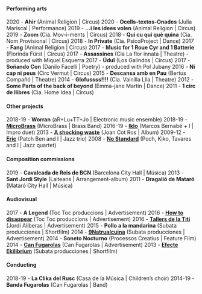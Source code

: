 #### Performing arts
2020 - **Ahir** (Animal Religion | Circus)
2020 - **Ocells-textos-Onades** (Julia Mariscal | Performance)
2019 - **…i les idees volen** (Animal Religion | Circus)
2019 - **Zoom** (Cia. Mov-i-ments	| Circus)
2018 - **Qui cu qui què quina** (Cia. Nom Provisional | Circus)
2018 - **In Private** (Cia. PsicoProject | Dance)
2017 - **Fang** (Animal Religion | Circus)
2017 - **Music for 1 Roue Cyr and 1 Batterie** (Florinda Fürst | Circus)
2017 - **Assassines** (Cia La flor innata | Theatre) - produced with Miquel Esquerra
2017 - **Údul** (Los Galindos | Circus)
2017 - **Soñando Con** (Danilo Facelli | Poetry) - produced with Pol Jubany
2016 - **Ni cap ni peus** (Circ Vermut | Circus)
2015 - **Descansa amb en Pau** (Bertus Compañó | Theatre)
2014 - **Glofussss!!!!** (Cia. Vainilla Lila | Theatre)
2012 - **Some Parts of the back of beyond** (Emma-jane Martin | Dance)
2011 - **1 circ de llibres** (Cia. Home Idea | Circus)


#### Other projects 
2018-19 - **Worran** (aR+Lu+TT+Jo | Electronic music ensemble)
2018-19 - **[MicroBrass](https://soundcloud.com/microbrass)** (MicroBrass | Brass Band)
2016-19 - **[Iklo](http://www.tecnonucleo.org/index.php?page=release&release=41)** (Marcos Bernabé + I | Impro duet)
2013 - **[A shocking waste](https://soundcloud.com/oanotos/sets/a-shocking-waste-1)** (Joan Cot Ros | Album)
2009-12 - **[Eric](https://soundcloud.com/benjamin-cerigo/eric-eric)** (Patch Ben and I	 | Jazz trio)
2008 - **[No Standard](https://www.youtube.com/watch?v=i4ph25X7hR0)** (Poch, Kiko, Tavares and I | Jazz quartet)


#### Composition commissions
2019 - **Cavalcada de Reis de BCN** (Barcelona City Hall | Música)
2013 - **Sant Jordi Style** (Laiteans | Arrangement-album)
2011 - 	**Dragalió de Mataró** (Mataró City Hall | Música)


#### Audiovisual
2017 - **A Legend** (Toc Toc produccions | Advertisement)
2016 - **[How to disappear](https://vimeo.com/173626075)** (Toc Toc produccions | Advertisement)
2016 - **[Tallers de la Titi](https://vimeo.com/151167877)** (Jordi Aliberas | Advertisement)
2015 - **Pollo a la mandarina** (Subata producciones | Shortfilm)
2014 - **[9Natrualcuina](https://vimeo.com/96826237)** (Subata producciones | Advertisement)
2014 - **Soneto Nocturno** (Processos Creatius | Feature Film)
2014 - **[Can Fugarolas](https://vimeo.com/80737027)** (Can Fugarolas | Advertisement)
2013 - **[Efecte Ekilibrium](https://vimeo.com/64945264)** (Subata producciones | Shortfilm)


#### Conducting
2018-19 - **La Clika del Rusc** (Casa de la Música | Children’s choir)
2014-19 - **Banda Fugarolas** (Can Fugarolas | Band)
